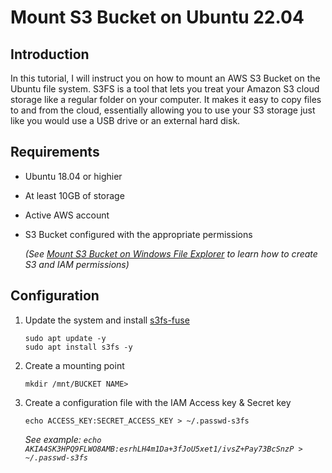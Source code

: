 # Mount S3 Bucket on Ubuntu 22.04

## Introduction
In this tutorial, I will instruct you on how to mount an AWS S3 Bucket on the Ubuntu file system. S3FS is a tool that lets you treat your Amazon S3 cloud storage like a regular folder on your computer. It makes it easy to copy files to and from the cloud, essentially allowing you to use your S3 storage just like you would use a USB drive or an external hard disk.

## Requirements 
- Ubuntu 18.04 or highier
- At least 10GB of storage
- Active AWS account
- S3 Bucket configured with the appropriate permissions

  *(See [Mount S3 Bucket on Windows File Explorer](https://github.com/ThePinkPanther96/AWS/blob/main/Mount%20S3%20Bucket%20on%20Windows%20File%20Explorer/README.md) to learn how to create S3 and IAM permissions)*

## Configuration 
1. Update the system and install [s3fs-fuse](https://github.com/s3fs-fuse/s3fs-fuse)
   ```
   sudo apt update -y
   sudo apt install s3fs -y
   ```
2. Create a mounting point
   ```
   mkdir /mnt/BUCKET NAME>
   ```
3. Create a configuration file with the IAM Access key & Secret key
   ```
   echo ACCESS_KEY:SECRET_ACCESS_KEY > ~/.passwd-s3fs
   ```
   *See example: ```echo AKIA4SK3HPQ9FLWO8AMB:esrhLH4m1Da+3fJoU5xet1/ivsZ+Pay73BcSnzP > ~/.passwd-s3fs```*




   
